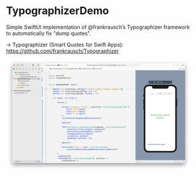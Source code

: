 # TypographizerDemo

Simple SwiftUI implementation of @frankrausch’s Typographizer framework to automatically fix "dump quotes".

→ Typographizer (Smart Quotes for Swift Apps): https://github.com/frankrausch/Typographizer

![](preview.png)
